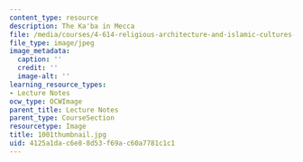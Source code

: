 ```yaml
---
content_type: resource
description: The Ka'ba in Mecca
file: /media/courses/4-614-religious-architecture-and-islamic-cultures-fall-2002/4125a1dac6e88d53f69ac60a7781c1c1_1001thumbnail.jpg
file_type: image/jpeg
image_metadata:
  caption: ''
  credit: ''
  image-alt: ''
learning_resource_types:
- Lecture Notes
ocw_type: OCWImage
parent_title: Lecture Notes
parent_type: CourseSection
resourcetype: Image
title: 1001thumbnail.jpg
uid: 4125a1da-c6e8-8d53-f69a-c60a7781c1c1
---
```

